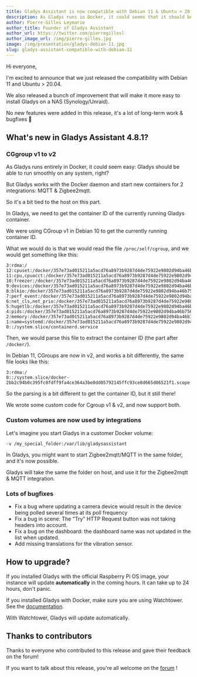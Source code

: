 ```yaml
---
title: Gladys Assistant is now compatible with Debian 11 & Ubuntu > 20.04
description: As Gladys runs in Docker, it could seems that it should be compatible with any system by default, but it's not as simple!
author: Pierre-Gilles Leymarie
author_title: Founder of Gladys Assistant
author_url: https://twitter.com/pierregillesl
author_image_url: /img/pierre-gilles.jpg
image: /img/presentation/gladys-debian-11.jpg
slug: gladys-assistant-compatible-with-debian-11
---
```


Hi everyone,

I'm excited to announce that we just released the compatibility with Debian 11 and Ubuntu > 20.04.

We also released a bunch of improvement that will make it more easy to install Gladys on a NAS (Synology/Unraid).

No new features were added in this release, it's a lot of long-term work & bugfixes 🙂

## What's new in Gladys Assistant 4.8.1?

### CGgroup v1 to v2

As Gladys runs entirely in Docker, it could seem easy: Gladys should be able to run smoothly on any system, right?

But Gladys works with the Docker daemon and start new containers for 2 integrations: MQTT & Zigbee2mqtt.

So it's a bit tied to the host on this part.

In Gladys, we need to get the container ID of the currently running Gladys container.

We were using CGroup v1 in Debian 10 to get the currently running container ID.

What we would do is that we would read the file `/proc/self/cgroup`, and we would get something like this:

```
3:rdma:/
12:cpuset:/docker/357e73ad015211a5acd76a8973b9287d4de75922e9802d94ba46b756f2bb5350
11:cpu,cpuacct:/docker/357e73ad015211a5acd76a8973b9287d4de75922e9802d94ba46b756f2bb5350
10:freezer:/docker/357e73ad015211a5acd76a8973b9287d4de75922e9802d94ba46b756f2bb5350
9:devices:/docker/357e73ad015211a5acd76a8973b9287d4de75922e9802d94ba46b756f2bb5350
8:blkio:/docker/357e73ad015211a5acd76a8973b9287d4de75922e9802d94ba46b756f2bb5350
7:perf_event:/docker/357e73ad015211a5acd76a8973b9287d4de75922e9802d94ba46b756f2bb5350
6:net_cls,net_prio:/docker/357e73ad015211a5acd76a8973b9287d4de75922e9802d94ba46b756f2bb5350
5:hugetlb:/docker/357e73ad015211a5acd76a8973b9287d4de75922e9802d94ba46b756f2bb5350
4:pids:/docker/357e73ad015211a5acd76a8973b9287d4de75922e9802d94ba46b756f2bb5350
2:memory:/docker/357e73ad015211a5acd76a8973b9287d4de75922e9802d94ba46b756f2bb5350
1:name=systemd:/docker/357e73ad015211a5acd76a8973b9287d4de75922e9802d94ba46b756f2bb5350
0::/system.slice/containerd.service
```

Then, we would parse this file to extract the container ID (the part after `/docker/`).

In Debian 11, CGroups are now in v2, and works a bit differently, the same file looks like this:

```
3:rdma:/
0::/system.slice/docker-2bb2c94b0c395fc8fdff9fa4ce364a3be0dd05792145ffc93ce8d665d06521f1.scope
```

So the parsing is a bit different to get the container ID, but it still there!

We wrote some custom code for Cgroup v1 & v2, and now support both.

### Custom volumes are now used by integrations

Let's imagine you start Gladys in a customer Docker volume:

```
-v /my_special_folder:/var/lib/gladysassistant
```

In Gladys, you might want to start Zigbee2mqtt/MQTT in the same folder, and it's now possible.

Gladys will take the same the folder on host, and use it for the Zigbee2mqtt & MQTT integration.

### Lots of bugfixes

- Fix a bug where updating a camera device would result in the device being polled several times at its poll frequency
- Fix a bug in scene: The "Try" HTTP Request button was not taking headers into account.
- Fix a bug on the dashboard: the dashboard name was not updated in the list when updated.
- Add missing translations for the vibration sensor.

## How to upgrade?

If you installed Gladys with the official Raspberry Pi OS image, your instance will update **automatically** in the coming hours. It can take up to 24 hours, don't panic.

If you installed Gladys with Docker, make sure you are using Watchtower. See the [documentation](/docs/installation/docker#auto-upgrade-gladys-with-watchtower).

With Watchtower, Gladys will update automatically.

## Thanks to contributors

Thanks to everyone who contributed to this release and gave their feedback on the forum!

If you want to talk about this release, you're all welcome on the [forum](https://community.gladysassistant.com/) !
